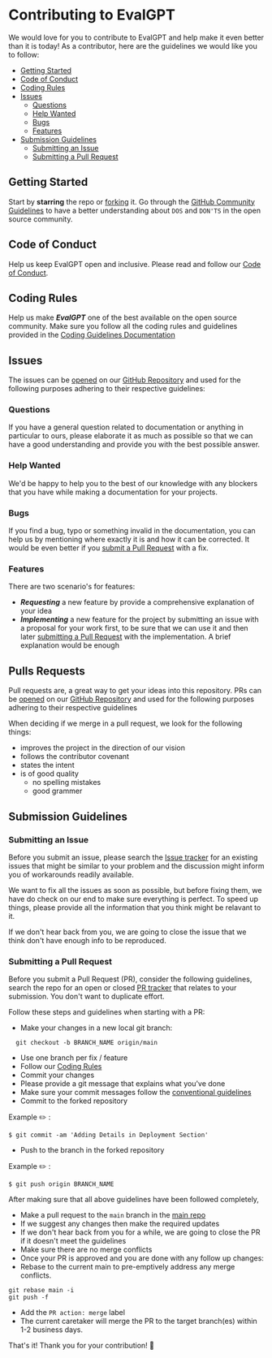 # Contributing to EvalGPT

We would love for you to contribute to EvalGPT and help make it even better than it is today! As a contributor, here are the guidelines we would like you to follow:

- [Getting Started](#getting-started)
- [Code of Conduct](#code-of-conduct)
- [Coding Rules](#rules)
- [Issues](#issues)
  - [Questions](#questions)
  - [Help Wanted](#help-wanted)
  - [Bugs](#bugs)
  - [Features](#features)
- [Submission Guidelines](#submit)
  - [Submitting an Issue](#submitting-an-issue)
  - [Submitting a Pull Request](#submitting-a-pull-request)

## Getting Started

Start by **starring** the repo or [forking](https://github.com/evalgpt/evalgpt/fork) it. Go through the [GitHub Community Guidelines](https://help.github.com/en/github/site-policy/github-community-guidelines) to have a better understanding about `DOS` and `DON'TS` in the open source community.

## Code of Conduct

Help us keep EvalGPT open and inclusive. Please read and follow our [Code of Conduct](https://github.com/evalgpt/evalgpt/blob/main/CODE_OF_CONDUCT.md).

## Coding Rules

Help us make ***EvalGPT*** one of the best available on the open source community. Make sure you follow all the coding rules and guidelines provided in the [Coding Guidelines Documentation](https://github.com/evalgpt/evalgpt/blob/main/CODING_GUIDELINES.md)

## Issues

The issues can be [opened](#submitting-an-issue) on our [GitHub Repository][github] and used for the following purposes adhering to their respective guidelines:

### Questions
If you have a general question related to documentation or anything in particular to ours, please elaborate it as much as possible so that we can have a good understanding and provide you with the best possible answer.

### Help Wanted
We'd be happy to help you to the best of our knowledge with any blockers that you have while making a documentation for your projects.

### Bugs
If you find a bug, typo or something invalid in the documentation, you can help us by mentioning where exactly it is and how it can be corrected. It would be even better if you [submit a Pull Request](#submitting-a-pull-request) with a fix.

### Features
There are two scenario's for features:

* ***Requesting*** a new feature by provide a comprehensive explanation of your idea
* ***Implementing*** a new feature for the project by submitting an issue with a proposal for your work first, to be sure that we can use it and then later [submitting a Pull Request](#submitting-a-pull-request) with the implementation. A brief explanation would be enough

## Pulls Requests

Pull requests are, a great way to get your ideas into this repository. PRs can be [opened](#submitting-a-pull-request) on our [GitHub Repository][github] and used for the following purposes adhering to their respective guidelines

When deciding if we merge in a pull request, we look for the following things:

* improves the project in the direction of our vision
* follows the contributor covenant
* states the intent
* is of good quality
    * no spelling mistakes
    * good grammer

## Submission Guidelines

### Submitting an Issue

Before you submit an issue, please search the [Issue tracker](https://github.com/evalgpt/evalgpt/issues) for an existing issues that might be similar to your problem and the discussion might inform you of workarounds readily available.

We want to fix all the issues as soon as possible, but before fixing them, we have do check on our end to make sure everything is perfect. To speed up things, please provide all the information that you think might be relavant to it.

If we don't hear back from you, we are going to close the issue that we think don't have enough info to be reproduced.

### Submitting a Pull Request

Before you submit a Pull Request (PR), consider the following guidelines, search the repo for an open or closed [PR tracker](https://github.com/evalgpt/evalgpt/pulls) that relates to your submission. You don't want to duplicate effort.

Follow these steps and guidelines when starting with a PR:
* Make your changes in a new local git branch:
```shell
  git checkout -b BRANCH_NAME origin/main
```
* Use one branch per fix / feature
* Follow our [Coding Rules](#coding-rules)
* Commit your changes
* Please provide a git message that explains what you've done
* Make sure your commit messages follow the [conventional guidelines](https://github.com/evalgpt/evalgpt/blob/main/COMMIT_MESSAGE_GUIDELINES.md)
* Commit to the forked repository

Example :pencil2: :
```
$ git commit -am 'Adding Details in Deployment Section'
```
* Push to the branch in the forked repository

Example :pencil2: :
```
$ git push origin BRANCH_NAME
```

After making sure that all above guidelines have been followed completely,

* Make a pull request to the `main` branch in the [main repo][github]
* If we suggest any changes then make the required updates
* If we don't hear back from you for a while, we are going to close the PR if it doesn't meet the guidelines
* Make sure there are no merge conflicts
* Once your PR is approved and you are done with any follow up changes:
* Rebase to the current main to pre-emptively address any merge conflicts.

```shell
git rebase main -i
git push -f
```
* Add the `PR action: merge` label
* The current caretaker will merge the PR to the target branch(es) within 1-2 business days.

That's it! Thank you for your contribution! 🎉


[GitHub]: https://github.com/evalgpt/evalgpt